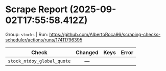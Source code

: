 # Scrape Report (2025-09-02T17:55:58.412Z)

Group: `stocks`  |  Run: https://github.com/AlbertoRoca96/scraping-checks-scheduler/actions/runs/17411796395

| Check | Changed | Keys | Error |
|---|:---:|:--|:--|
| `stock_ntdoy_global_quote` | — |  |  |
